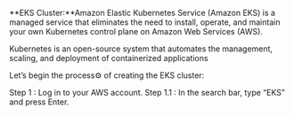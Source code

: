 **EKS Cluster:**Amazon Elastic Kubernetes Service (Amazon EKS) is a managed service that eliminates the need to install, operate, and maintain your own Kubernetes control plane on Amazon Web Services (AWS).

Kubernetes is an open-source system that automates the management, scaling, and deployment of containerized applications

Let’s begin the process⚙️ of creating the EKS cluster:

Step 1 : Log in to your AWS account.
Step 1.1 : In the search bar, type “EKS” and press Enter.
